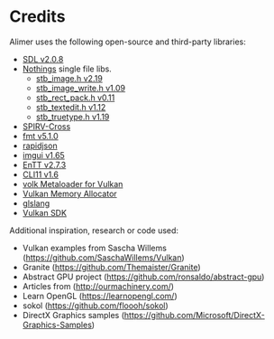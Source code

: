 # Credits

Alimer uses the following open-source and third-party libraries:

- [SDL v2.0.8](https://www.libsdl.org)
- [Nothings](https://github.com/nothings/stb) single file libs.
  - [stb_image.h v2.19](https://github.com/nothings/stb/blob/master/stb_image.h)
  - [stb_image_write.h v1.09](https://github.com/nothings/stb/blob/master/stb_image_write.h)
  - [stb_rect_pack.h v0.11](https://github.com/nothings/stb/blob/master/stb_rect_pack.h)
  - [stb_textedit.h v1.12](https://github.com/nothings/stb/blob/master/stb_textedit.h)
  - [stb_truetype.h v1.19](https://github.com/nothings/stb/blob/master/stb_truetype.h)
- [SPIRV-Cross](https://github.com/KhronosGroup/SPIRV-Cross)
- [fmt v5.1.0](http://fmtlib.net)
- [rapidjson](https://github.com/Tencent/rapidjson)
- [imgui v1.65](https://github.com/ocornut/imgui)
- [EnTT v2.7.3](https://github.com/skypjack/entt)
- [CLI11 v1.6](https://github.com/CLIUtils/CLI11)
- [volk Metaloader for Vulkan](https://github.com/zeux/volk)
- [Vulkan Memory Allocator](https://github.com/GPUOpen-LibrariesAndSDKs/VulkanMemoryAllocator)
- [glslang](https://github.com/KhronosGroup/glslang)
- [Vulkan SDK](https://lunarg.com/vulkan-sdk/)

Additional inspiration, research or code used:

- Vulkan examples from Sascha Willems (https://github.com/SaschaWillems/Vulkan)
- Granite (https://github.com/Themaister/Granite)
- Abstract GPU project (https://github.com/ronsaldo/abstract-gpu)
- Articles from (http://ourmachinery.com/)
- Learn OpenGL (https://learnopengl.com/)
- sokol (https://github.com/floooh/sokol)
- DirectX Graphics samples (https://github.com/Microsoft/DirectX-Graphics-Samples)
